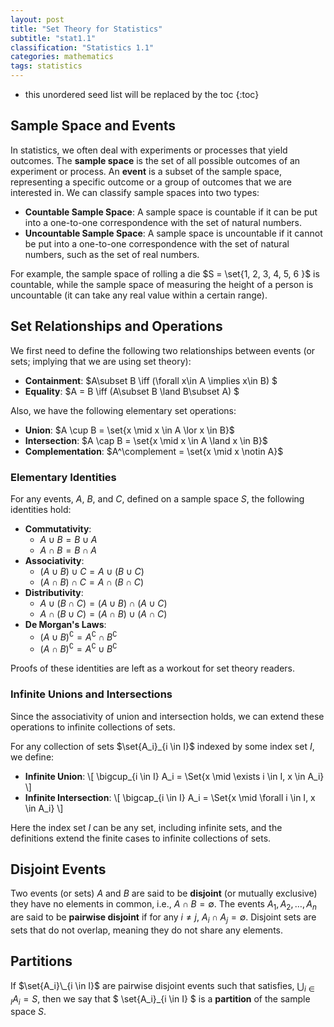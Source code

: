 ```yaml
---
layout: post
title: "Set Theory for Statistics"
subtitle: "stat1.1"
classification: "Statistics 1.1"
categories: mathematics
tags: statistics
---
```


<!--more-->
* this unordered seed list will be replaced by the toc
{:toc}

##  Sample Space and Events

In statistics, we often deal with experiments or processes that yield outcomes.
The **sample space** is the set of all possible outcomes of an experiment or process.
An **event** is a subset of the sample space, representing a specific outcome or a group of outcomes that we are interested in.
We can classify sample spaces into two types:
- **Countable Sample Space**: A sample space is countable if it can be put into a one-to-one correspondence with the set of natural numbers.
- **Uncountable Sample Space**: A sample space is uncountable if it cannot be put into a one-to-one correspondence with the set of natural numbers, such as the set of real numbers.

For example, the sample space of rolling a die $S = \set{1, 2, 3, 4, 5, 6 }$ is countable, while the sample space of measuring the height of a person is uncountable (it can take any real value within a certain range).

## Set Relationships and Operations

We first need to define the following two relationships between events (or sets; implying that we are using set theory):

- **Containment**: $A\subset B \iff (\forall x\in A \implies x\in B) $
- **Equality**: $A = B \iff (A\subset B \land B\subset A) $

Also, we have the following elementary set operations:

- **Union**: $A \cup B = \set{x \mid x \in A \lor x \in B}$
- **Intersection**: $A \cap B = \set{x \mid x \in A \land x \in B}$
- **Complementation**: $A^\complement = \set{x \mid x \notin A}$

### Elementary Identities

For any events, $A$, $B$, and $C$, defined on a sample space $S$, the following identities hold:

- **Commutativity**: 
  - $A \cup B = B \cup A$
  - $A \cap B = B \cap A$
- **Associativity**:
  - $(A \cup B) \cup C = A \cup (B \cup C)$
  - $(A \cap B) \cap C = A \cap (B \cap C)$
- **Distributivity**:
  - $A \cup (B \cap C) = (A \cup B) \cap (A \cup C)$
  - $A \cap (B \cup C) = (A \cap B) \cup (A \cap C)$
- **De Morgan's Laws**:
  - $(A \cup B)^\complement = A^\complement \cap B^\complement$
  - $(A \cap B)^\complement = A^\complement \cup B^\complement$

Proofs of these identities are left as a workout for set theory readers.

### Infinite Unions and Intersections

Since the associativity of union and intersection holds, we can extend these operations to infinite collections of sets.

For any collection of sets $\set{A_i}_{i \in I}$ indexed by some index set $I$, we define:

- **Infinite Union**:
\\[ \bigcup_{i \in I} A_i = \Set{x \mid \exists i \in I, x \in A_i} \\]
- **Infinite Intersection**:
\\[ \bigcap_{i \in I} A_i = \Set{x \mid \forall i \in I, x \in A_i} \\]

Here the index set $I$ can be any set, including infinite sets, and the definitions extend the finite cases to infinite collections of sets.

## Disjoint Events

Two events (or sets) $A$ and $B$ are said to be **disjoint** (or mutually exclusive) they have no elements in common, i.e., $A \cap B = \emptyset$.
The events $A_1, A_2, \ldots, A_n$ are said to be **pairwise disjoint** if for any $i \neq j$, $A_i \cap A_j = \emptyset$.
Disjoint sets are sets that do not overlap, meaning they do not share any elements.

## Partitions

If $\set{A_i}\_{i \in I}$ are pairwise disjoint events such that satisfies,
$\bigcup_{i\in I} A_i = S$, then we say that $ \set{A_i}_{i \in I} $ is a **partition** of the sample space $S$.
